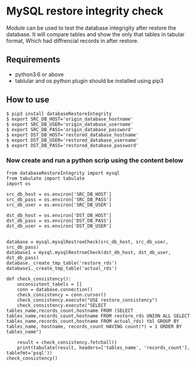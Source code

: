 # MySQL restore integrity check
Module can be used to test the database integrigity after restore the database. It will compare tables and show the only that tables in tabular format, Which had diffrencial records in after restore. 

## Requirements
- python3.6 or above
- tablular and os python plugin should be installed using pip3

## How to use
```
$ pip3 install databaseRestoreIntegrity
$ export SRC_DB_HOST='origin_database_hostname'
$ export SRC_DB_USER='origin_database_username'
$ export SRC_DB_PASS='origin_database_password'
$ export DST_DB_HOST='restored_database_hostname'
$ export DST_DB_USER='restored_database_username'
$ export DST_DB_PASS='restored_database_password'
```

### Now create and run a python scrip using the content below
```
from databaseRestoreIntegrity import mysql
from tabulate import tabulate
import os

src_db_host = os.environ['SRC_DB_HOST']
src_db_pass = os.environ['SRC_DB_PASS']
src_db_user = os.environ['SRC_DB_USER']

dst_db_host = os.environ['DST_DB_HOST']
dst_db_pass = os.environ['DST_DB_PASS']
dst_db_user = os.environ['DST_DB_USER']


database = mysql.mysqlRestroeCheck(src_db_host, src_db_user, src_db_pass)
database1 = mysql.mysqlRestroeCheck(dst_db_host, dst_db_user, dst_db_pass)
database._create_tmp_table('restore_rds')
database1._create_tmp_table('actual_rds')

def check_consistency():
    unconsistent_tabels = []
    conn = database.connection()
    check_consistency = conn.cursor()
    check_consistency.execute("USE restore_consistency")
    check_consistency.execute("SELECT tables_name,records_count,hostname FROM (SELECT tables_name,records_count,hostname FROM restore_rds UNION ALL SELECT tables_name,records_count,hostname FROM actual_rds) tbl GROUP BY tables_name, hostname, records_count HAVING count(*) = 1 ORDER BY tables_name")

    result = check_consistency.fetchall()
    print(tabulate(result, headers=['tables_name', 'records_count'], tablefmt='psql'))
check_consistency()
```




